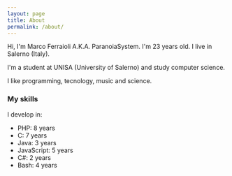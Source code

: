 ```yaml
---
layout: page
title: About
permalink: /about/
---
```


Hi, I'm Marco Ferraioli A.K.A. ParanoiaSystem.
I'm 23 years old. I live in Salerno (Italy).

I'm a student at UNISA (University of Salerno) and study computer science.

I like programming, tecnology, music and science.

### My skills
I develop in:

+ PHP: 8 years
+ C: 7 years
+ Java: 3 years
+ JavaScript: 5 years
+ C#: 2 years
+ Bash: 4 years
